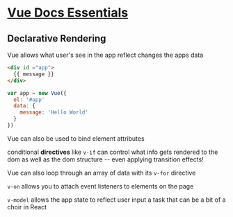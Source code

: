 # [Vue Docs Essentials](https://vuejs.org/v2/guide/comparison.html)

## Declarative Rendering

Vue allows what user's see in the app reflect changes the apps data

```html
<div id ="app">
  {{ message }}
</div>
```
```javascript
var app = new Vue({
  el: '#app'
  data: {
    message: 'Hello World'
  }
})
```

Vue can also be used to bind element attributes

conditional **directives** like `v-if` can control what info gets rendered to the dom as well as the dom structure --
even applying transition effects!

Vue can also loop through an array of data with its `v-for` directive

`v-on` allows you to attach event listeners to elements on the page

`v-model` allows the app state to reflect user input a task that can be a bit of a choir in React
